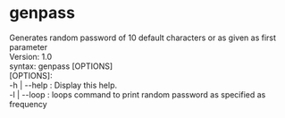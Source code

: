 # genpass


Generates random password of 10 default characters or as given as first parameter <br>
Version: 1.0 <br>
syntax: genpass  [OPTIONS] <password length> <br>
[OPTIONS]: <br>
-h | --help : Display this help. <br>
-l | --loop <frequency>: loops command to print random password as specified as frequency
